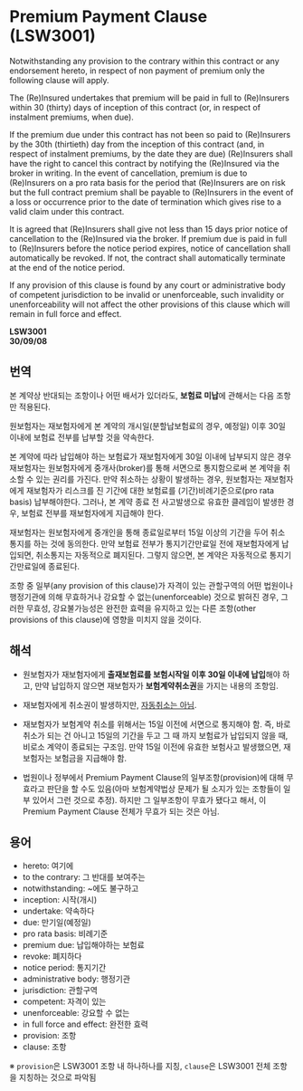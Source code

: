 # Premium Payment Clause (LSW3001)
Notwithstanding any provision to the contrary within this contract or any endorsement hereto, in respect of non payment of premium only the following clause will apply.

The (Re)Insured undertakes that premium will be paid in full to (Re)Insurers within 30 (thirty) days of inception of this contract (or, in respect of instalment premiums, when due).

If the premium due under this contract has not been so paid to (Re)Insurers by the 30th (thirtieth) day from the inception of this contract (and, in respect of instalment premiums, by the date they are due) (Re)Insurers shall have the right to cancel this contract by notifying the (Re)Insured via the broker in writing. In the event of cancellation, premium is due to (Re)Insurers on a pro rata basis for the period that (Re)Insurers are on risk but the full contract premium shall be payable to (Re)Insurers in the event of a loss or occurrence prior to the date of termination which gives rise to a valid claim under this contract.

It is agreed that (Re)Insurers shall give not less than 15 days prior notice of cancellation to the (Re)Insured via the broker. If premium due is paid in full to (Re)Insurers before the notice period expires, notice of cancellation shall automatically be revoked. If not, the contract shall automatically terminate at the end of the notice period.

If any provision of this clause is found by any court or administrative body of competent jurisdiction to be invalid or unenforceable, such invalidity or unenforceability will not affect the other provisions of this clause which will remain in full force and effect.

**LSW3001**  
**30/09/08**

## 번역
본 계약상 반대되는 조항이나 어떤 배서가 있더라도, **보험료 미납**에 관해서는 다음 조항만 적용된다.

원보험자는 재보험자에게 본 계약의 개시일(분할납보험료의 경우, 예정일) 이후 30일 이내에 보험료 전부를 납부할 것을 약속한다.

본 계약에 따라 납입해야 하는 보험료가 재보험자에게 30일 이내에 납부되지 않은 경우 재보험자는 원보험자에게 중개사(broker)를 통해 서면으로 통지함으로써 본 계약을 취소할 수 있는 권리를 가진다. 만약 취소하는 상황이 발생하는 경우, 원보험자는 재보험자에게 재보험자가 리스크를 진 기간에 대한 보험료를 (기간)비례기준으로(pro rata basis) 납부해야한다. 그러나, 본 계약 종료 전 사고발생으로 유효한 클레임이 발생한 경우, 보험료 전부를 재보험자에게 지급해야 한다.

재보험자는 원보험자에게 중개인을 통해 종료일로부터 15일 이상의 기간을 두어 취소 통지를 하는 것에 동의한다. 만약 보험료 전부가 통지기간만료일 전에 재보험자에게 납입되면, 취소통지는 자동적으로 폐지된다. 그렇지 않으면, 본 계약은 자동적으로 통지기간만료일에 종료된다.

조항 중 일부(any provision of this clause)가 자격이 있는 관할구역의 어떤 법원이나 행정기관에 의해 무효하거나 강요할 수 없는(unenforceable) 것으로 밝혀진 경우, 그러한 무효성, 강요불가능성은 완전한 효력을 유지하고 있는 다른 조항(other provisions of this clause)에 영향을 미치지 않을 것이다.

## 해석
+ 원보험자가 재보험자에게 **출재보험료를 보험시작일 이후 30일 이내에 납입**해야 하고, 만약 납입하지 않으면 재보험자가 **보험계약취소권**을 가지는 내용의 조항임.

+ 재보험자에게 취소권이 발생하지만, <u>자동취소는 아님</u>.

+ 재보험자가 보험계약 취소를 위해서는 15일 이전에 서면으로 통지해야 함. 즉, 바로 취소가 되는 건 아니고 15일의 기간을 두고 그 때 까지 보험료가 납입되지 않을 때, 비로소 계약이 종료되는 구조임. 만약 15일 이전에 유효한 보험사고 발생했으면, 재보험자는 보험금을 지급해야 함.

+ 법원이나 정부에서 Premium Payment Clause의 일부조항(provision)에 대해 무효라고 판단을 할 수도 있음(아마 보험계약법상 문제가 될 소지가 있는 조항들이 일부 있어서 그런 것으로 추정). 하지만 그 일부조항이 무효가 됐다고 해서, 이 Premium Payment Clause 전체가 무효가 되는 것은 아님.

## 용어
+ hereto: 여기에
+ to the contrary: 그 반대를 보여주는
+ notwithstanding: ~에도 불구하고
+ inception: 시작(개시)
+ undertake: 약속하다
+ due: 만기일(예정일)
+ pro rata basis: 비례기준
+ premium due: 납입해야하는 보험료
+ revoke: 폐지하다
+ notice period: 통지기간
+ administrative body: 행정기관
+ jurisdiction: 관할구역
+ competent: 자격이 있는
+ unenforceable: 강요할 수 없는
+ in full force and effect: 완전한 효력
+ provision: 조항
+ clause: 조항

※ `provision`은 LSW3001 조항 내 하나하나를 지칭, `clause`은 LSW3001 전체 조항을 지칭하는 것으로 파악됨
